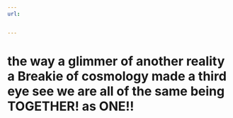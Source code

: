 ```yaml
---
url: 


---
```


<h1 class="viz">the way a glimmer of another reality<br>
		a Breakie of cosmology
		made a third eye see
		we are all of the same being
		<span class="liz">TOGETHER! as ONE!!</span>
		</h1>


